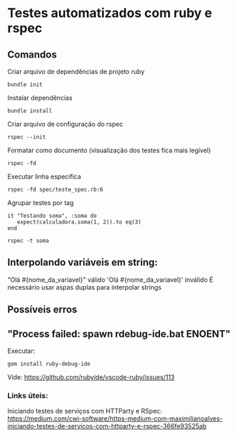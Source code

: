 # Testes automatizados com ruby e rspec

## Comandos

Criar arquivo de dependências de projeto ruby
```
bundle init
```

Instalar dependências
```
bundle install
```

Criar arquivo de configuração do rspec
```
rspec --init
```

Formatar como documento (visualização dos testes fica mais legível)
```
rspec -fd
```

Executar linha específica
```
rspec -fd spec/teste_spec.rb:6
```

Agrupar testes por tag
```
it "Testando soma", :soma do
   expect(calculadora.soma(1, 2)).to eq(3)
end

```
```
rspec -t soma
```

## Interpolando variáveis em string:
"Olá #{nome_da_variavel}" válido
'Olá #{nome_da_variavel}' inválido
É necessário usar aspas duplas para interpolar strings

## Possíveis erros

## "Process failed: spawn rdebug-ide.bat ENOENT"
Executar:
```
gem install ruby-debug-ide
```
Vide: https://github.com/rubyide/vscode-ruby/issues/113

### Links úteis:

Iniciando testes de serviços com HTTParty e RSpec: https://medium.com/cwi-software/https-medium-com-maximilianoalves-iniciando-testes-de-servicos-com-httparty-e-rspec-366fe93525ab

